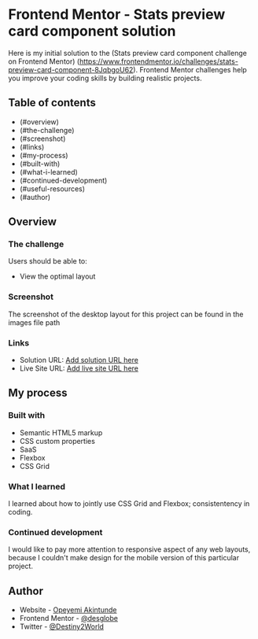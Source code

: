# Frontend Mentor - Stats preview card component solution

Here is my initial solution to the (Stats preview card component challenge on Frontend Mentor) (https://www.frontendmentor.io/challenges/stats-preview-card-component-8JqbgoU62). Frontend Mentor challenges help you improve your coding skills by building realistic projects.

## Table of contents

- (#overview)
- (#the-challenge)
- (#screenshot)
- (#links)
- (#my-process)
- (#built-with)
- (#what-i-learned)
- (#continued-development)
- (#useful-resources)
- (#author)

## Overview

### The challenge

Users should be able to:

- View the optimal layout

### Screenshot

The screenshot of the desktop layout for this project can be found in the images file path

### Links

- Solution URL: [Add solution URL here](https://your-solution-url.com)
- Live Site URL: [Add live site URL here](https://your-live-site-url.com)

## My process

### Built with

- Semantic HTML5 markup
- CSS custom properties
- SaaS
- Flexbox
- CSS Grid

### What I learned

I learned about how to jointly use CSS Grid and Flexbox; consistentency in coding.

### Continued development

I would like to pay more attention to responsive aspect of any web layouts, because I couldn't make design for the mobile version
of this particular project.

## Author

- Website - [Opeyemi Akintunde](https://www.linkedin.com/in/opeyemiakintunde/)
- Frontend Mentor - [@desglobe](https://www.frontendmentor.io/profile/desglobe)
- Twitter - [@Destiny2World](https://www.twitter.com/Destiny2World)
